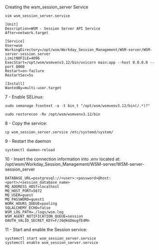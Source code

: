 Creating the wsm_session_server Service

    vim wsm_session_server.service

```
[Unit]
Description=WSM - Session Server API Service
After=network.target

[Service]
User=wsm
WorkingDirectory=/opt/wsm/Workday_Session_Management/WSM-server/WSM-server-session_server
LimitNOFILE=4096
ExecStart=/opt/wsm/wsmvenv3.12/bin/uvicorn main:app --host 0.0.0.0 --port 8000
Restart=on-failure
RestartSec=5s

[Install]
WantedBy=multi-user.target
```

7 - Enable SELinux:

    sudo semanage fcontext -a -t bin_t "/opt/wsm/wsmvenv3.12/bin(/.*)?"

    sudo restorecon -Rv /opt/wsm/wsmvenv3.12/bin

8 - Copy the service:

    cp wsm_session_server.service /etc/systemd/system/

9 - Restart the daemon

    systemctl daemon-reload

10 - Insert the connection information into .env located at: /opt/wsm/Workday_Session_Management/WSM-server/WSM-server-session_server

```
DATABASE_URL=postgresql://<user>:<password>@host:<port>/<session_database_name>
MQ_ADDRESS_HOST=localhost
MQ_HOST_PORT=5672
MQ_USER=guest
MQ_PASSWORD=guest1
WORK_HOURS_QUEUE=pooling
SQLALCHEMY_ECHO=false
WSM_LOG_PATH=./logs/wsm.log
WSM_AGENT_NOTIFICATION_QUEUE=session
OAUTH_VALID_SECRET_KEY=F/J6@kGDmugfE4Mn
```

11 - Start and enable the Session service:

    systemctl start wsm_session_server.service
    systemctl enable wsm_session_server.service
